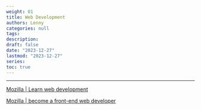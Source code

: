 ```yaml
---
weight: 01
title: Web Development
authors: Lenny
categories: null
tags: 
description: 
draft: false
date: "2023-12-27"
lastmod: "2023-12-27"
series:
toc: true
---
```



<!--more-->
---

<a href = "https://developer.mozilla.org/en-US/docs/Learn" target="_blank" rel="noopener noreferrer">Mozilla | Learn web development</a>

<a href = "https://developer.mozilla.org/en-US/docs/Learn/Front-end_web_developer" target="_blank" rel="noopener noreferrer">Mozilla | become a front-end web developer</a>